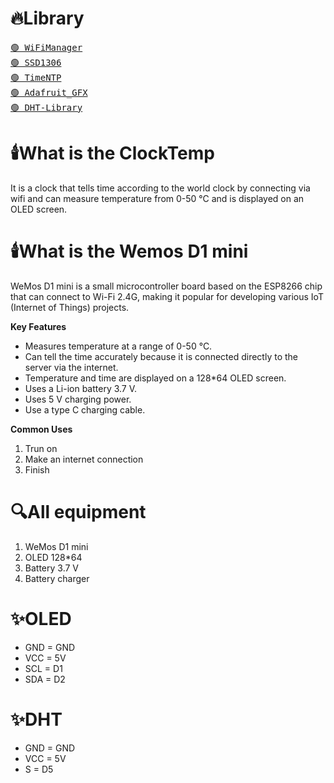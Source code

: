 # 🔥Library 
<a href = "https://github.com/Michocfilm/WiFiManager.git"><kbd>🟢 WiFiManager</kbd></a><br>
<a href = "https://github.com/Michocfilm/Adafruit_SSD1306.git"><kbd>🟢 SSD1306</kbd></a><br>
<a href = "https://github.com/Michocfilm/TimeNTP.git"><kbd>🟢 TimeNTP</kbd></a><br>
<a href = "https://github.com/Michocfilm/Adafruit-GFX-Library"><kbd>🟢 Adafruit_GFX</kbd></a><br>
<a href = "https://github.com/Michocfilm/DHT-Library.git"><kbd>🟢 DHT-Library</kbd></a><br>

# 🕯️What is the ClockTemp
It is a clock that tells time according to the world clock by connecting via wifi and can measure temperature from 0-50 °C and is displayed on an OLED screen.

# 🕯️What is the Wemos D1 mini
WeMos D1 mini is a small microcontroller board based on the ESP8266 chip that can connect to Wi-Fi 2.4G, making it popular for developing various IoT (Internet of Things) projects.

**Key Features**
 - Measures temperature at a range of 0-50 °C.
 - Can tell the time accurately because it is connected directly to the server via the internet.
 - Temperature and time are displayed on a 128*64 OLED screen.
 - Uses a Li-ion battery 3.7 V.
 - Uses 5 V charging power.
 - Use a type C charging cable.

**Common Uses**
 1. Trun on
 2. Make an internet connection
 3. Finish

# 🔍All equipment
1. WeMos D1 mini
2. OLED 128*64
3. Battery 3.7 V
4. Battery charger

# ✨OLED
 - GND = GND
 - VCC = 5V
 - SCL = D1
 - SDA = D2

# ✨DHT
 - GND = GND
 - VCC = 5V
 - S = D5
